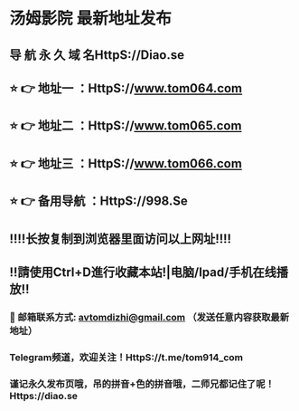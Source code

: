 # 汤姆影院 最新地址发布 
## 导 航 永 久 域 名HttpS://Diao.se
## ⭐️ 👉 地址一 ：HttpS://www.tom064.com
## ⭐️ 👉 地址二 ：HttpS://www.tom065.com
## ⭐️ 👉 地址三 ：HttpS://www.tom066.com
## ⭐️ 👉 备用导航 ：HttpS://998.Se
## ‼️‼️长按复制到浏览器里面访问以上网址‼️‼️
## ‼️請使用Ctrl+D進行收藏本站!|电脑/Ipad/手机在线播放‼️
### 📧 邮箱联系方式: avtomdizhi@gmail.com （发送任意内容获取最新地址）
### Telegram频道，欢迎关注！HttpS://t.me/tom914_com
### 谨记永久发布页哦，吊的拼音+色的拼音哦，二师兄都记住了呢！Https://diao.se
